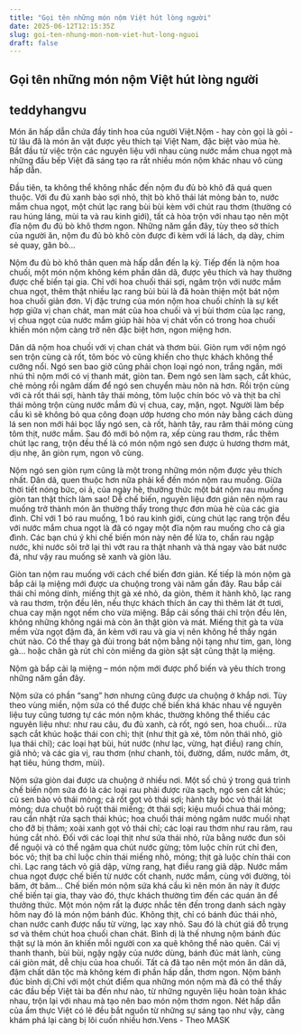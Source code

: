 ```yaml
---
title: "Gọi tên những món nộm Việt hút lòng người"
date: 2025-06-12T12:15:35Z
slug: goi-ten-nhung-mon-nom-viet-hut-long-nguoi
draft: false
---
```


## Gọi tên những món nộm Việt hút lòng người

## teddyhangvu

Món ăn hấp dẫn chứa đầy tinh hoa của người Việt.Nộm - hay còn gọi là gỏi - từ lâu đã là món ăn vặt được yêu thích tại Việt Nam, đặc biệt vào mùa hè. Bắt đầu từ việc trộn các nguyên liệu với nhau cùng nước mắm chua ngọt mà những đầu bếp Việt đã sáng tạo ra rất nhiều món nộm khác nhau vô cùng hấp dẫn.

Đầu tiên, ta không thể không nhắc đến nộm đu đủ bò khô đã quá quen thuộc. Với đu đủ xanh bào sợi nhỏ, thịt bò khô thái lát mỏng bản to, nước mắm chua ngọt, một chút lạc rang bùi bùi kèm với chút rau thơm (thường có rau húng láng, mùi ta và rau kinh giới), tất cả hòa trộn với nhau tạo nên một đĩa nộm đu đủ bò khô thơm ngon. Những năm gần đây, tùy theo sở thích của người ăn, nộm đu đủ bò khô còn được đi kèm với lá lách, dạ dày, chim sẻ quay, gân bò...
 

Nộm đu đủ bò khô thân quen mà hấp dẫn đến lạ kỳ.
Tiếp đến là nộm hoa chuối, một món nộm không kém phần dân dã, được yêu thích và hay thường được chế biến tại gia. Chỉ với hoa chuối thái sợi, ngâm trộn với nước mắm chua ngọt, thêm thật nhiều lạc rang bùi bùi là đã hoàn thiện một bát nộm hoa chuối giản đơn. Vị đặc trưng của món nộm hoa chuối chính là sự kết hợp giữa vị chan chát, man mát của hoa chuối và vị bùi thơm của lạc rang, vị chua ngọt của nước mắm giúp hài hòa vị chát vốn có trong hoa chuối khiến món nộm càng trở nên đặc biệt hơn, ngon miệng hơn.

Dân dã nộm hoa chuối với vị chan chát và thơm bùi.
Giòn rụm với nộm ngó sen trộn cùng cà rốt, tôm bóc vỏ cũng khiến cho thực khách không thể cưỡng nổi. Ngó sen bao giờ cũng phải chọn loại ngó non, trắng ngần, mới nhú thì nộm mới có vị thanh mát, giòn tan. Đem ngó sen làm sạch, cắt khúc, chẻ mỏng rồi ngâm dấm để ngó sen chuyển màu nõn nà hơn. Rồi trộn cùng với cà rốt thái sợi, hành tây thái mỏng, tôm luộc chín bóc vỏ và thịt ba chỉ thái mỏng trộn cùng nước mắm đủ vị chua, cay, mặn, ngọt. Người làm bếp cầu kì sẽ không bỏ qua công đoạn ướp hương cho món này bằng cách dùng lá sen non mới hái bọc lấy ngó sen, cà rốt, hành tây, rau răm thái mỏng cùng tôm thịt, nước mắm. Sau đó mới bỏ nộm ra, xếp cùng rau thơm, rắc thêm chút lạc rang, trộn đều thế là có món nộm ngó sen được ủ hương thơm mát, dịu nhẹ, ăn giòn rụm, ngon vô cùng.

Nộm ngó sen giòn rụm cũng là một trong những món nộm được yêu thích nhất.
Dân dã, quen thuộc hơn nữa phải kể đến món nộm rau muống. Giữa thời tiết nóng bức, oi ả, của ngày hè, thưởng thức một bát nộm rau muống giòn tan thật thích làm sao! Dễ chế biến, nguyên liệu đơn giản nên nộm rau muống trở thành món ăn thường thấy trong thực đơn mùa hè của các gia đình. Chỉ với 1 bó rau muống, 1 bó rau kinh giới, cùng chút lạc rang trộn đều với nước mắm chua ngọt là đã có ngay một đĩa nộm rau muống cho cả gia đình. Các bạn chú ý khi chế biến món này nên để lửa to, chần rau ngập nước, khi nước sôi trở lại thì vớt rau ra thật nhanh và thả ngay vào bát nước đá, như vậy rau muống sẽ xanh và giòn lâu.

Giòn tan nộm rau muống với cách chế biến đơn giản.
Kế tiếp là món nộm gà bắp cải lạ miệng mới được ưa chuộng trong vài năm gần đây. Rau bắp cải thái chỉ mỏng dính, miếng thịt gà xé nhỏ, da giòn, thêm ít hành khô, lạc rang và rau thơm, trộn đều lên, nếu thực khách thích ăn cay thì thêm lát ớt tươi, chua cay mặn ngọt nếm cho vừa miệng. Bắp cải sống thái chỉ trộn đều lên, không những không ngái mà còn ăn thật giòn và mát. Miếng thịt gà ta vừa mềm vừa ngọt đậm đà, ăn kèm với rau và gia vị nên không hề thấy ngán chút nào. Có thể thay gà đùi trong bát nộm bằng nội tạng như tim, gan, lòng gà… hoặc chân gà rút chỉ còn miếng da giòn sật sật cũng thật lạ miệng.

Nộm gà bắp cải lạ miệng – món nộm mới được phổ biến và yêu thích trong những năm gần đây.
 
Nộm sứa có phần “sang” hơn nhưng cũng được ưa chuộng ở khắp nơi. Tùy theo vùng miền, nộm sứa có thể được chế biến khá khác nhau về nguyên liệu tuy cũng tương tự các món nộm khác, thường không thể thiếu các nguyên liệu như: như rau câu, đu đủ xanh, cà rốt, ngó sen, hoa chuối... rửa sạch cắt khúc hoặc thái con chì; thịt (như thịt gà xé, tôm nõn thái nhỏ, giò lụa thái chỉ); các loại hạt bùi, hút nước (như lạc, vừng, hạt điều) rang chín, giã nhỏ; và các gia vị, rau thơm (như chanh, tỏi, đường, dấm, nước mắm, ớt, hạt tiêu, húng thơm, mùi).

Nộm sứa giòn dai được ưa chuộng ở nhiều nơi. 
Một số chú ý trong quá trình chế biến nộm sứa đó là các loại rau phải được rửa sạch, ngó sen cắt khúc; củ sen bào vỏ thái mỏng; cà rốt gọt vỏ thái sợi; hành tây bóc vỏ thái lát mỏng; dưa chuột bỏ ruột thái miếng; ớt thái sợi; kiệu muối chua thái mỏng; rau cần nhặt rửa sạch thái khúc; hoa chuối thái mỏng ngâm nước muối nhạt cho đỡ bị thâm; xoài xanh gọt vỏ thái chỉ; các loại rau thơm như rau răm, rau húng cắt nhỏ. Đối với các loại thịt như sứa thái nhỏ, rửa bằng nước đun sôi để nguội và có thể ngâm qua chút nước gừng; tôm luộc chín rút chỉ đen, bóc vỏ; thịt ba chỉ luộc chín thái miếng nhỏ, mỏng; thịt gà luộc chín thái con chì. Lạc rang tách vỏ giã dập, vừng rang, hạt điều rang giã dập. Nước mắm chua ngọt được chế biến từ nước cốt chanh, nước mắm, cùng với đường, tỏi băm, ớt băm... Chế biến món nộm sứa khá cầu kì nên món ăn này ít được chế biến tại gia, thay vào đó, thực khách thường tìm đến các quán ăn để thưởng thức.
Một món nộm rất lạ được nhắc tên đến trong danh sách ngày hôm nay đó là món nộm bánh đúc. Không thịt, chỉ có bánh đúc thái nhỏ, chan nước canh được nấu từ vừng, lạc xay nhỏ. Sau đó là chút giá đỗ trụng sơ và thêm chút hoa chuối chan chát. Bình dị là thế nhưng nộm bánh đúc thật sự là món ăn khiến mỗi người con xa quê không thể nào quên. Cái vị thanh thanh, bùi bùi, ngậy ngậy của nước dùng, bánh đúc mát lành, cùng cái giòn mát, dễ chịu của hoa chuối. Tất cả đã tạo nên một món ăn dân dã, đậm chất dân tộc mà không kém đi phần hấp dẫn, thơm ngon.
Nộm bánh đúc bình dị.Chỉ với một chút điểm qua những món nộm mà đã có thể thấy các đầu bếp Việt tài ba đến như nào, từ những nguyên liệu hoàn toàn khác nhau, trộn lại với nhau mà tạo nên bao món nộm thơm ngon. Nét hấp dẫn của ẩm thực Việt có lẽ đều bắt nguồn từ những sự sáng tạo như vậy, càng khám phá lại càng bị lôi cuốn nhiều hơn.Vens - Theo MASK